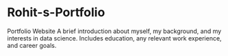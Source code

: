 # Rohit-s-Portfolio
Portfolio Website
A brief introduction about myself, my background, and my interests in data science. Includes education, any relevant work experience, and career goals.
